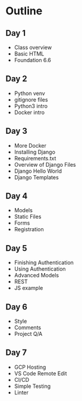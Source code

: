 # Outline

## Day 1

* Class overview
* Basic HTML
* Foundation 6.6

## Day 2

* Python venv
* gitignore files
* Python3 intro
* Docker intro

## Day 3

* More Docker
* Installing Django
* Requirements.txt
* Overview of Django Files
* Django Hello World
* Django Templates

## Day 4

* Models
* Static Files
* Forms 
* Registration

## Day 5

* Finishing Authentication
* Using Authentication
* Advanced Models
* REST
* JS example

## Day 6

* Style
* Comments
* Project Q/A

## Day 7

* GCP Hosting
* VS Code Remote Edit
* CI/CD
* Simple Testing
* Linter

